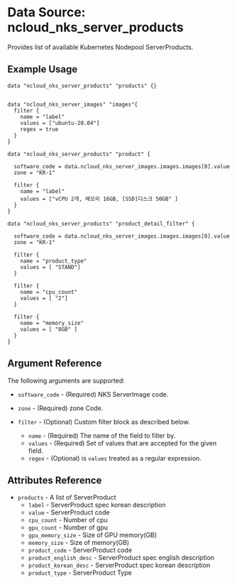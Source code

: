 # Data Source: ncloud_nks_server_products

Provides list of available Kubernetes Nodepool ServerProducts.

## Example Usage

```hcl
data "ncloud_nks_server_products" "products" {}


data "ncloud_nks_server_images" "images"{
  filter {
    name = "label"
    values = ["ubuntu-20.04"]
    regex = true
  }
}

data "ncloud_nks_server_products" "product" {

  software_code = data.ncloud_nks_server_images.images.images[0].value
  zone = "KR-1"

  filter {
    name = "label"
    values = ["vCPU 2개, 메모리 16GB, [SSD]디스크 50GB" ]
  }
}

data "ncloud_nks_server_products" "product_detail_filter" {

  software_code = data.ncloud_nks_server_images.images.images[0].value
  zone = "KR-1"

  filter {
    name = "product_type"
    values = [ "STAND"]
  }

  filter {
    name = "cpu_count"
    values = [ "2"]
  }

  filter {
    name = "memory_size"
    values = [ "8GB" ]
  }
}

```

## Argument Reference

The following arguments are supported:

* `software_code` - (Required) NKS ServerImage code.
* `zone` - (Required) zone Code.

* `filter` - (Optional) Custom filter block as described below.
  * `name` - (Required) The name of the field to filter by.
  * `values` - (Required) Set of values that are accepted for the given field.
  * `regex` - (Optional) is `values` treated as a regular expression.

## Attributes Reference

* `products` - A list of ServerProduct
  * `label` - ServerProduct spec korean description
  * `value` - ServerProduct code
  * `cpu_count` - Number of cpu
  * `gpu_count` - Number of gpu
  * `gpu_memory_size` - Size of GPU memory(GB)
  * `memory_size` - Size of memory(GB)
  * `product_code` -  ServerProduct code
  * `product_english_desc` - ServerProduct spec english description
  * `product_korean_desc` - ServerProduct spec korean description
  * `product_type` - ServerProduct Type